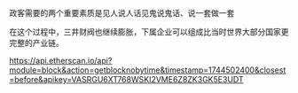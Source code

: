 


政客需要的两个重要素质是见人说人话见鬼说鬼话、说一套做一套


在这个过程中，三井财阀也继续膨胀，下属企业可以组成比当时世界大部分国家更完整的产业链。


https://api.etherscan.io/api?module=block&action=getblocknobytime&timestamp=1744502400&closest=before&apikey=VASRGU6XT768WSKI2VME6Z8ZK3GK5E3UDT

